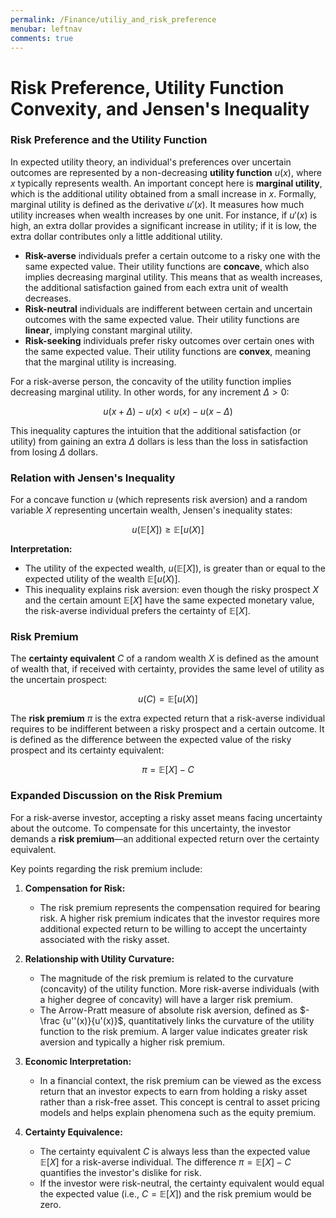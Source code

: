 ```yaml
---
permalink: /Finance/utiliy_and_risk_preference
menubar: leftnav
comments: true
---
```

# Risk Preference, Utility Function Convexity, and Jensen's Inequality

### Risk Preference and the Utility Function

In expected utility theory, an individual's preferences over uncertain 
outcomes are represented by a non-decreasing **utility function** $u(x)$, 
where $x$ typically represents wealth. An important concept here is 
**marginal utility**, which is the additional utility obtained from a small 
increase in $x$. Formally, marginal utility is defined as the derivative $u'
(x)$. It measures how much utility increases when wealth increases by one 
unit. For instance, if $u'(x)$ is high, an extra dollar provides a 
significant increase in utility; if it is low, the extra dollar contributes 
only a little additional utility.

- **Risk-averse** individuals prefer a certain outcome to a risky one with 
  the same expected value. Their utility functions are **concave**, which 
  also implies decreasing marginal utility. This means that as wealth 
  increases, the additional satisfaction gained from each extra unit of 
  wealth decreases.
- **Risk-neutral** individuals are indifferent between certain and 
  uncertain outcomes with the same expected value. Their utility functions 
  are **linear**, implying constant marginal utility.
- **Risk-seeking** individuals prefer risky outcomes over certain ones with 
  the same expected value. Their utility functions are **convex**, meaning 
  that the marginal utility is increasing.

For a risk-averse person, the concavity of the utility function implies 
decreasing marginal utility. In other words, for any increment $\Delta > 0$:

$$
u(x+\Delta) - u(x) < u(x) - u(x-\Delta)
$$

This inequality captures the intuition that the additional satisfaction (or 
utility) from gaining an extra $\Delta$ dollars is less than the loss in 
satisfaction from losing $\Delta$ dollars.

### Relation with Jensen's Inequality

For a concave function $u$ (which represents risk aversion) and a random 
variable $X$ representing uncertain wealth, Jensen's inequality states:

$$
u\big(\mathbb{E}[X]\big) \geq \mathbb{E}[u(X)]
$$

**Interpretation:**
- The utility of the expected wealth, $u\big(\mathbb{E}[X]\big)$, is 
  greater than or equal to the expected utility of the wealth $\mathbb{E}[u(X)]$.
- This inequality explains risk aversion: even though the risky prospect 
  $X$ and the certain amount $\mathbb{E}[X]$ have the same expected 
  monetary value, the risk-averse individual prefers the certainty of $\mathbb{E}[X]$.

### Risk Premium

The **certainty equivalent** $C$ of a random wealth $X$ is defined as the 
amount of wealth that, if received with certainty, provides the same level 
of utility as the uncertain prospect:

$$
u(C) = \mathbb{E}[u(X)]
$$

The **risk premium** $\pi$ is the extra expected return that a risk-averse 
individual requires to be indifferent between a risky prospect and a 
certain outcome. It is defined as the difference between the expected value 
of the risky prospect and its certainty equivalent:

$$
\pi = \mathbb{E}[X] - C
$$

### Expanded Discussion on the Risk Premium

For a risk-averse investor, accepting a risky asset means facing 
uncertainty about the outcome. To compensate for this uncertainty, the 
investor demands a **risk premium**—an additional expected return over the 
certainty equivalent.

Key points regarding the risk premium include:

1. **Compensation for Risk:**
   - The risk premium represents the compensation required for bearing risk.
     A higher risk premium indicates that the investor requires more 
     additional expected return to be willing to accept the uncertainty 
     associated with the risky asset.

2. **Relationship with Utility Curvature:**
   - The magnitude of the risk premium is related to the curvature 
     (concavity) of the utility function. More risk-averse individuals 
     (with a higher degree of concavity) will have a larger risk premium.
   - The Arrow-Pratt measure of absolute risk aversion, defined as $-\frac
     {u''(x)}{u'(x)}$, quantitatively links the curvature of the utility 
     function to the risk premium. A larger value indicates greater risk 
     aversion and typically a higher risk premium.

3. **Economic Interpretation:**
   - In a financial context, the risk premium can be viewed as the excess 
     return that an investor expects to earn from holding a risky asset 
     rather than a risk-free asset. This concept is central to asset 
     pricing models and helps explain phenomena such as the equity premium.

4. **Certainty Equivalence:**
   - The certainty equivalent $C$ is always less than the expected value 
     $\mathbb{E}[X]$ for a risk-averse individual. The difference $\pi = 
     \mathbb{E}[X] - C$ quantifies the investor's dislike for risk.
   - If the investor were risk-neutral, the certainty equivalent would 
     equal the expected value (i.e., $C = \mathbb{E}[X]$) and the risk 
     premium would be zero.

 
